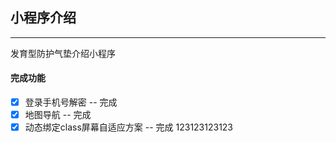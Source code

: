 ## 小程序介绍
------------------------
发育型防护气垫介绍小程序
#### 完成功能
- [x] 登录手机号解密 -- 完成
- [x] 地图导航 -- 完成
- [x] 动态绑定class屏幕自适应方案 -- 完成
123123123123
